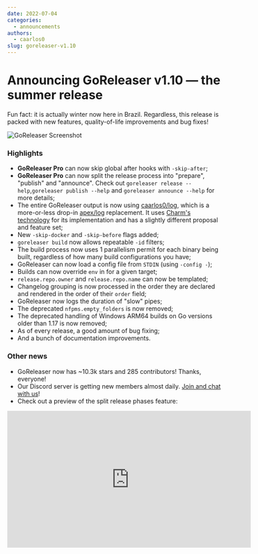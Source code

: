 ```yaml
---
date: 2022-07-04
categories:
  - announcements
authors:
  - caarlos0
slug: goreleaser-v1.10
---
```


# Announcing GoReleaser v1.10 — the summer release

Fun fact: it is actually winter now here in Brazil. Regardless, this release is packed with new features, quality-of-life improvements and bug fixes!

<!-- more -->

![GoReleaser Screenshot](https://carlosbecker.com/posts/goreleaser-v1.10/488e0554-ebcb-4e4f-90ed-a0c2c8b36fde.png)

### Highlights

- **GoReleaser Pro** can now skip global after hooks with `-skip-after`;
- **GoReleaser Pro** can now split the release process into "prepare", "publish" and "announce". Check out `goreleaser release --help`,`goreleaser publish --help` and `goreleaser announce --help` for more details;
- The entire GoReleaser output is now using [caarlos0/log](https://github.com/caarlos0/log), which is a more-or-less drop-in [apex/log](https://github.com/apex/log) replacement. It uses [Charm's technology](https://charm.sh/) for its implementation and has a slightly different proposal and feature set;
- New `-skip-docker` and `-skip-before` flags added;
- `goreleaser build` now allows repeatable `-id` filters;
- The build process now uses 1 parallelism permit for each binary being built, regardless of how many build configurations you have;
- GoReleaser can now load a config file from `STDIN` (using `-config -`);
- Builds can now override `env` in for a given target;
- `release.repo.owner` and `release.repo.name` can now be templated;
- Changelog grouping is now processed in the order they are declared and rendered in the order of their `order` field;
- GoReleaser now logs the duration of "slow" pipes;
- The deprecated `nfpms.empty_folders` is now removed;
- The deprecated handling of Windows ARM64 builds on Go versions older than 1.17 is now removed;
- As of every release, a good amount of bug fixing;
- And a bunch of documentation improvements.

### Other news

- GoReleaser now has ~10.3k stars and 285 contributors! Thanks, everyone!
- Our Discord server is getting new members almost daily. [Join and chat with us](https://discord.gg/RGEBtg8vQ6)!
- Check out a preview of the split release phases feature:

<iframe width="560" height="315" src="https://www.youtube-nocookie.com/embed/G0MF0R_LD1g?si=zunwxqAhjU6QFK9d" title="YouTube video player" frameborder="0" allow="accelerometer; autoplay; clipboard-write; encrypted-media; gyroscope; picture-in-picture; web-share" allowfullscreen></iframe>
